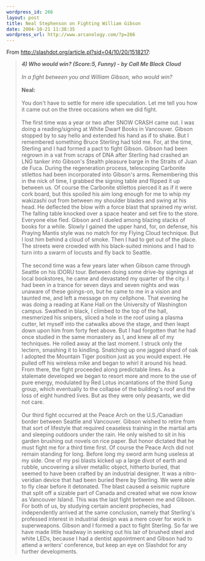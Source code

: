 ```yaml
--- 
wordpress_id: 266
layout: post
title: Neal Stephenson on Fighting William Gibson
date: 2004-10-21 11:38:35
wordpress_url: http://www.arcanology.com/?p=266
---
```

From <a href="http://slashdot.org/article.pl?sid=04/10/20/1518217">http://slashdot.org/article.pl?sid=04/10/20/1518217</a>:<blockquote>
                                                                                                                                                                                                                                                                                                                                                                                                                                                                                                                                                                                                                                                                                <i><b>4) Who would win? (Score:5, Funny) - by Call Me Black Cloud</b> <br /><br /> In a fight between you and William Gibson, who would win? </i> <br /><br /><b>Neal:</b><br /><br /> You don't have to settle for mere idle speculation. Let me tell you how it came out on the three occasions when we did fight. <br /><br /> The first time was a year or two after SNOW CRASH came out. I was doing a reading/signing at White Dwarf Books in Vancouver. Gibson stopped by to say hello and extended his hand as if to shake. But I remembered something Bruce Sterling had told me. For, at the time, Sterling and I had formed a pact to fight Gibson. Gibson had been regrown in a vat from scraps of DNA after Sterling had crashed an LNG tanker into Gibson's Stealth pleasure barge in the Straits of Juan de Fuca. During the regeneration process, telescoping Carbonite stilettos had been incorporated into Gibson's arms. Remembering this in the nick of time, I grabbed the signing table and flipped it up between us. Of course the Carbonite stilettos pierced it as if it were cork board, but this spoiled his aim long enough for me to whip my wakizashi out from between my shoulder blades and swing at his head. He deflected the blow with a force blast that sprained my wrist. The falling table knocked over a space heater and set fire to the store. Everyone else fled. Gibson and I dueled among blazing stacks of books for a while. Slowly I gained the upper hand, for, on defense, his Praying Mantis style was no match for my Flying Cloud technique. But I lost him behind a cloud of smoke. Then I had to get out of the place. The streets were crowded with his black-suited minions and I had to turn into a swarm of locusts and fly back to Seattle. <br /><br /> The second time was a few years later when Gibson came through Seattle on his IDORU tour. Between doing some drive-by signings at local bookstores, he came and devastated my quarter of the city. I had been in a trance for seven days and seven nights and was unaware of these goings-on, but he came to me in a vision and taunted me, and left a message on my cellphone. That evening he was doing a reading at Kane Hall on the University of Washington campus. Swathed in black, I climbed to the top of the hall, mesmerized his snipers, sliced a hole in the roof using a plasma cutter, let myself into the catwalks above the stage, and then leapt down upon him from forty feet above. But I had forgotten that he had once studied in the same monastery as I, and knew all of my techniques. He rolled away at the last moment. I struck only the lectern, smashing it to kindling. Snatching up one jagged shard of oak I adopted the Mountain Tiger position just as you would expect. He pulled off his wireless mike and began to whirl it around his head. From there, the fight proceeded along predictable lines. As a stalemate developed we began to resort more and more to the use of pure energy, modulated by Red Lotus incantations of the third Sung group, which eventually to the collapse of the building's roof and the loss of eight hundred lives. But as they were only peasants, we did not care. <br /><br /> Our third fight occurred at the Peace Arch on the U.S./Canadian border between Seattle and Vancouver. Gibson wished to retire from that sort of lifestyle that required ceaseless training in the martial arts and sleeping outdoors under the rain. He only wished to sit in his garden brushing out novels on rice paper. But honor dictated that he must fight me for a third time first. Of course the Peace Arch did not remain standing for long. Before long my sword arm hung useless at my side. One of my psi blasts kicked up a large divot of earth and rubble, uncovering a silver metallic object, hitherto buried, that seemed to have been crafted by an industrial designer. It was a nitro-veridian device that had been buried there by Sterling. We were able to fly clear before it detonated. The blast caused a seismic rupture that split off a sizable part of Canada and created what we now know as Vancouver Island. This was the last fight between me and Gibson. For both of us, by studying certain ancient prophecies, had independently arrived at the same conclusion, namely that Sterling's professed interest in industrial design was a mere cover for work in superweapons. Gibson and I formed a pact to fight Sterling. So far we have made little headway in seeking out his lair of brushed steel and white LEDs, because I had a dentist appointment and Gibson had to attend a writers' conference, but keep an eye on Slashdot for any further developments.
                                                                                                                                                                                                                                                                                                                                                                                                                                                                                                                                                                                                                                                                              </blockquote>